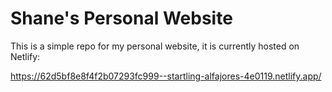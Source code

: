 # Shane's Personal Website
This is a simple repo for my personal website, it is currently hosted on Netlify: 

https://62d5bf8e8f4f2b07293fc999--startling-alfajores-4e0119.netlify.app/ 
